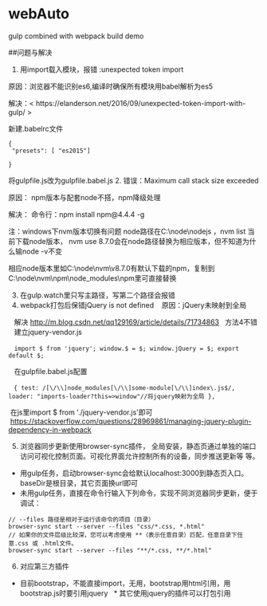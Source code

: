 # webAuto
gulp combined with webpack build demo

##问题与解决
1. 用import载入模块，报错 :unexpected token import  
  <p>原因：浏览器不能识别es6,编译时确保所有模块用babel解析为es5</p>
  <p>解决：< https://elanderson.net/2016/09/unexpected-token-import-with-gulp/ > </p>
新建.babelrc文件
 
```
{
 "presets": [ "es2015"]

}
```

将gulpfile.js改为gulpfile.babel.js
2. 错误：Maximum call stack size exceeded
  <p>原因： npm版本与配套node不搭，npm降级处理</p>
 <p>解决： 命令行：npm install npm@4.4.4 -g </p> 
注：windows下nvm版本切换有问题
node路径在C:\node\nodejs ，nvm list 当前下载node版本， nvm use 8.7.0会在node路径替换为相应版本，但不知道为什么输node -v不变
<p>相应node版本里如C:\node\nvm\v8.7.0有默认下载的npm，复制到C:\node\nvm\npm\node_modules\npm里可直接替换</p>

3. 在gulp.watch里只写主路径，写第二个路径会报错
4. webpack打包后保错jQuery is not defined
    原因：jQuery未映射到全局  
    
    解决 http://m.blog.csdn.net/qq129169/article/details/71734863   方法4不错 
    建立jquery-vendor.js
    
    ```
    import $ from 'jquery';
    window.$ = $;
    window.jQuery = $;
    export default $;
    ```
 
    在gulpfile.babel.js配置
    
  ```
  {
                        test: /[\/\\]node_modules[\/\\]some-module[\/\\]index\.js$/,
                        loader: "imports-loader?this=>window"//将jquery映射为全局
                },
  ```
    
  在js里import $ from  './jquery-vendor.js'即可
  https://stackoverflow.com/questions/28969861/managing-jquery-plugin-dependency-in-webpack
  
5. 浏览器同步更新使用browser-sync插件， 全局安装，静态页通过单独的端口访问可视化控制页面。可视化界面允许控制所有的设备，同步推送更新等
等。
+ 用gulp任务，启动browser-sync会给默认localhost:3000到静态页入口。 baseDir是根目录，其它页面换url即可
+ 未用gulp任务，直接在命令行输入下列命令，实现不同浏览器同步更新，便于调试：
```
// --files 路径是相对于运行该命令的项目（目录） 
browser-sync start --server --files "css/*.css, *.html"
// 如果你的文件层级比较深，您可以考虑使用 **（表示任意目录）匹配，任意目录下任意.css 或 .html文件。 
browser-sync start --server --files "**/*.css, **/*.html"
```

6. 对应第三方插件
 * 目前bootstrap，不能直接import，无用，bootstrap用html引用，用bootstrap.js时要引用jquery
   * 其它使用jquery的插件可以打包引用
